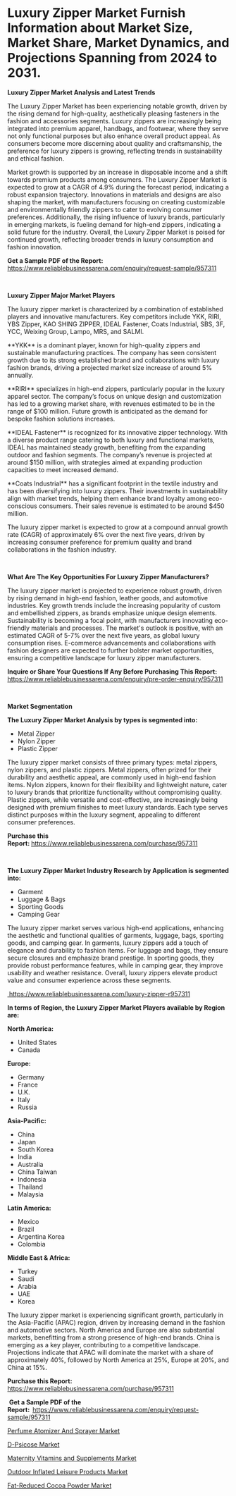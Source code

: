 <p><h1>Luxury Zipper Market Furnish Information about Market Size, Market Share, Market Dynamics, and Projections Spanning from 2024 to 2031.</h1></p><p><strong>Luxury Zipper Market Analysis and Latest Trends</strong></p>
<p><p>The Luxury Zipper Market has been experiencing notable growth, driven by the rising demand for high-quality, aesthetically pleasing fasteners in the fashion and accessories segments. Luxury zippers are increasingly being integrated into premium apparel, handbags, and footwear, where they serve not only functional purposes but also enhance overall product appeal. As consumers become more discerning about quality and craftsmanship, the preference for luxury zippers is growing, reflecting trends in sustainability and ethical fashion. </p><p>Market growth is supported by an increase in disposable income and a shift towards premium products among consumers. The Luxury Zipper Market is expected to grow at a CAGR of 4.9% during the forecast period, indicating a robust expansion trajectory. Innovations in materials and designs are also shaping the market, with manufacturers focusing on creating customizable and environmentally friendly zippers to cater to evolving consumer preferences. Additionally, the rising influence of luxury brands, particularly in emerging markets, is fueling demand for high-end zippers, indicating a solid future for the industry. Overall, the Luxury Zipper Market is poised for continued growth, reflecting broader trends in luxury consumption and fashion innovation.</p></p>
<p><strong>Get a Sample PDF of the Report:&nbsp;</strong> <a href="https://www.reliablebusinessarena.com/enquiry/request-sample/957311?utm_campaign=1265&utm_medium=2&utm_source=Github&utm_content=ia&utm_term=11102024&utm_id=luxury-zipper">https://www.reliablebusinessarena.com/enquiry/request-sample/957311</a></p>
<p>&nbsp;</p>
<p><strong>Luxury Zipper Major Market Players</strong></p>
<p><p>The luxury zipper market is characterized by a combination of established players and innovative manufacturers. Key competitors include YKK, RIRI, YBS Zipper, KAO SHING ZIPPER, IDEAL Fastener, Coats Industrial, SBS, 3F, YCC, Weixing Group, Lampo, MRS, and SALMI. </p><p>**YKK** is a dominant player, known for high-quality zippers and sustainable manufacturing practices. The company has seen consistent growth due to its strong established brand and collaborations with luxury fashion brands, driving a projected market size increase of around 5% annually.</p><p>**RIRI** specializes in high-end zippers, particularly popular in the luxury apparel sector. The company’s focus on unique design and customization has led to a growing market share, with revenues estimated to be in the range of $100 million. Future growth is anticipated as the demand for bespoke fashion solutions increases.</p><p>**IDEAL Fastener** is recognized for its innovative zipper technology. With a diverse product range catering to both luxury and functional markets, IDEAL has maintained steady growth, benefiting from the expanding outdoor and fashion segments. The company’s revenue is projected at around $150 million, with strategies aimed at expanding production capacities to meet increased demand.</p><p>**Coats Industrial** has a significant footprint in the textile industry and has been diversifying into luxury zippers. Their investments in sustainability align with market trends, helping them enhance brand loyalty among eco-conscious consumers. Their sales revenue is estimated to be around $450 million.</p><p>The luxury zipper market is expected to grow at a compound annual growth rate (CAGR) of approximately 6% over the next five years, driven by increasing consumer preference for premium quality and brand collaborations in the fashion industry.</p></p>
<p>&nbsp;</p>
<p><strong>What Are The Key Opportunities For Luxury Zipper Manufacturers?</strong></p>
<p><p>The luxury zipper market is projected to experience robust growth, driven by rising demand in high-end fashion, leather goods, and automotive industries. Key growth trends include the increasing popularity of custom and embellished zippers, as brands emphasize unique design elements. Sustainability is becoming a focal point, with manufacturers innovating eco-friendly materials and processes. The market's outlook is positive, with an estimated CAGR of 5-7% over the next five years, as global luxury consumption rises. E-commerce advancements and collaborations with fashion designers are expected to further bolster market opportunities, ensuring a competitive landscape for luxury zipper manufacturers.</p></p>
<p><strong>Inquire or Share Your Questions If Any Before Purchasing This Report:</strong> <a href="https://www.reliablebusinessarena.com/enquiry/pre-order-enquiry/957311?utm_campaign=1265&utm_medium=2&utm_source=Github&utm_content=ia&utm_term=11102024&utm_id=luxury-zipper">https://www.reliablebusinessarena.com/enquiry/pre-order-enquiry/957311</a></p>
<p>&nbsp;</p>
<p><strong>Market Segmentation</strong></p>
<p><strong>The Luxury Zipper Market Analysis by types is segmented into:</strong></p>
<p><ul><li>Metal Zipper</li><li>Nylon Zipper</li><li>Plastic Zipper</li></ul></p>
<p><p>The luxury zipper market consists of three primary types: metal zippers, nylon zippers, and plastic zippers. Metal zippers, often prized for their durability and aesthetic appeal, are commonly used in high-end fashion items. Nylon zippers, known for their flexibility and lightweight nature, cater to luxury brands that prioritize functionality without compromising quality. Plastic zippers, while versatile and cost-effective, are increasingly being designed with premium finishes to meet luxury standards. Each type serves distinct purposes within the luxury segment, appealing to different consumer preferences.</p></p>
<p><strong>Purchase this Report:&nbsp;</strong><a href="https://www.reliablebusinessarena.com/purchase/957311?utm_campaign=1265&utm_medium=2&utm_source=Github&utm_content=ia&utm_term=11102024&utm_id=luxury-zipper">https://www.reliablebusinessarena.com/purchase/957311</a></p>
<p>&nbsp;</p>
<p><strong>The Luxury Zipper Market Industry Research by Application is segmented into:</strong></p>
<p><ul><li>Garment</li><li>Luggage & Bags</li><li>Sporting Goods</li><li>Camping Gear</li></ul></p>
<p><p>The luxury zipper market serves various high-end applications, enhancing the aesthetic and functional qualities of garments, luggage, bags, sporting goods, and camping gear. In garments, luxury zippers add a touch of elegance and durability to fashion items. For luggage and bags, they ensure secure closures and emphasize brand prestige. In sporting goods, they provide robust performance features, while in camping gear, they improve usability and weather resistance. Overall, luxury zippers elevate product value and consumer experience across these segments.</p></p>
<p><a href="https://www.reliablebusinessarena.com/luxury-zipper-r957311?utm_campaign=1265&utm_medium=2&utm_source=Github&utm_content=ia&utm_term=11102024&utm_id=luxury-zipper">&nbsp;https://www.reliablebusinessarena.com/luxury-zipper-r957311</a></p>
<p><strong>In terms of Region, the Luxury Zipper Market Players available by Region are:</strong></p>
<p>
    <p> <strong> North America: </strong>
        <ul>
            <li>United States</li>
            <li>Canada</li>
        </ul>
        </p> 
    <p> <strong> Europe: </strong>
        <ul>
            <li>Germany</li>
            <li>France</li>
            <li>U.K.</li>
            <li>Italy</li>
            <li>Russia</li>
        </ul>
        </p> 
    <p> <strong> Asia-Pacific: </strong>
        <ul>
            <li>China</li>
            <li>Japan</li>
            <li>South Korea</li>
            <li>India</li>
            <li>Australia</li>
            <li>China Taiwan</li>
            <li>Indonesia</li>
            <li>Thailand</li>
            <li>Malaysia</li>
        </ul>
        </p> 
    <p> <strong> Latin America: </strong>
        <ul>
            <li>Mexico</li>
            <li>Brazil</li>
            <li>Argentina Korea</li>
            <li>Colombia</li>
        </ul>
        </p> 
    <p> <strong> Middle East & Africa: </strong>
        <ul>
            <li>Turkey</li>
            <li>Saudi</li>
            <li>Arabia</li>
            <li>UAE</li>
            <li>Korea</li>
        </ul>
    </p>
    </p>
<p><p>The luxury zipper market is experiencing significant growth, particularly in the Asia-Pacific (APAC) region, driven by increasing demand in the fashion and automotive sectors. North America and Europe are also substantial markets, benefitting from a strong presence of high-end brands. China is emerging as a key player, contributing to a competitive landscape. Projections indicate that APAC will dominate the market with a share of approximately 40%, followed by North America at 25%, Europe at 20%, and China at 15%.</p></p>
<p><strong>Purchase this Report: </strong><a href="https://www.reliablebusinessarena.com/purchase/957311?utm_campaign=1265&utm_medium=2&utm_source=Github&utm_content=ia&utm_term=11102024&utm_id=luxury-zipper">https://www.reliablebusinessarena.com/purchase/957311</a></p>
<p>&nbsp;<strong>Get a Sample PDF of the Report:&nbsp;&nbsp;</strong><a href="https://www.reliablebusinessarena.com/enquiry/request-sample/957311?utm_campaign=1265&utm_medium=2&utm_source=Github&utm_content=ia&utm_term=11102024&utm_id=luxury-zipper">https://www.reliablebusinessarena.com/enquiry/request-sample/957311</a></p>
<p><strong></strong></p>
<p><p><a href="https://www.linkedin.com/pulse/perfume-atomizer-sprayer-market-segmentation-geographical-iouue?utm_campaign=1265&utm_medium=2&utm_source=Github&utm_content=ia&utm_term=11102024&utm_id=luxury-zipper">Perfume Atomizer And Sprayer Market</a></p><p><a href="https://www.linkedin.com/pulse/d-psicose-market-evolution-global-trends-regional-dynamics-j6s5e?utm_campaign=1265&utm_medium=2&utm_source=Github&utm_content=ia&utm_term=11102024&utm_id=luxury-zipper">D-Psicose Market</a></p><p><a href="https://www.linkedin.com/pulse/global-maternity-vitamins-supplements-market-sector2024-2031-tsslf?utm_campaign=1265&utm_medium=2&utm_source=Github&utm_content=ia&utm_term=11102024&utm_id=luxury-zipper">Maternity Vitamins and Supplements Market</a></p><p><a href="https://www.linkedin.com/pulse/outdoor-inflated-leisure-products-market-share-size-trends-vdlse?utm_campaign=1265&utm_medium=2&utm_source=Github&utm_content=ia&utm_term=11102024&utm_id=luxury-zipper">Outdoor Inflated Leisure Products Market</a></p><p><a href="https://www.linkedin.com/pulse/charting-future-comprehensive-analysis-global-fat-reduced-cocoa-v9iwe?utm_campaign=1265&utm_medium=2&utm_source=Github&utm_content=ia&utm_term=11102024&utm_id=luxury-zipper">Fat-Reduced Cocoa Powder Market</a></p></p>